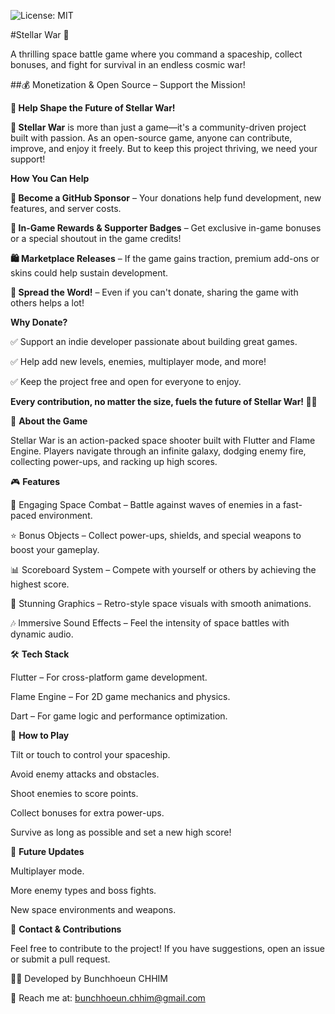 ![License: MIT](https://img.shields.io/badge/license-MIT-blue.svg)

#Stellar War 🚀

A thrilling space battle game where you command a spaceship, collect bonuses, and fight for survival in an endless cosmic war!

##💰 Monetization & Open Source – Support the Mission!

**🌟 Help Shape the Future of Stellar War!**

**🚀 Stellar War** is more than just a game—it's a community-driven project built with passion. As an open-source game, anyone can contribute, improve, and enjoy it freely. But to keep this project thriving, we need your support!

**How You Can Help**

**💖 Become a GitHub Sponsor** – Your donations help fund development, new features, and server costs.

**🎯 In-Game Rewards & Supporter Badges** – Get exclusive in-game bonuses or a special shoutout in the game credits!

**🛍️ Marketplace Releases** – If the game gains traction, premium add-ons or skins could help sustain development.

**📢 Spread the Word!** – Even if you can't donate, sharing the game with others helps a lot!


**Why Donate?**

✅ Support an indie developer passionate about building great games.

✅ Help add new levels, enemies, multiplayer mode, and more!

✅ Keep the project free and open for everyone to enjoy.


**Every contribution, no matter the size, fuels the future of Stellar War! 🚀✨**


📜 **About the Game**

Stellar War is an action-packed space shooter built with Flutter and Flame Engine. Players navigate through an infinite galaxy, dodging enemy fire, collecting power-ups, and racking up high scores.

🎮 **Features**

🚀 Engaging Space Combat – Battle against waves of enemies in a fast-paced environment.

⭐ Bonus Objects – Collect power-ups, shields, and special weapons to boost your gameplay.

📊 Scoreboard System – Compete with yourself or others by achieving the highest score.

🎨 Stunning Graphics – Retro-style space visuals with smooth animations.

🎶 Immersive Sound Effects – Feel the intensity of space battles with dynamic audio.


🛠️ **Tech Stack**

Flutter – For cross-platform game development.

Flame Engine – For 2D game mechanics and physics.

Dart – For game logic and performance optimization.

🚀 **How to Play**

Tilt or touch to control your spaceship.

Avoid enemy attacks and obstacles.

Shoot enemies to score points.

Collect bonuses for extra power-ups.

Survive as long as possible and set a new high score!


📌 **Future Updates**

Multiplayer mode.

More enemy types and boss fights.

New space environments and weapons.

📧 **Contact & Contributions**

Feel free to contribute to the project! If you have suggestions, open an issue or submit a pull request.

👨‍💻 Developed by Bunchhoeun CHHIM

📩 Reach me at: bunchhoeun.chhim@gmail.com
